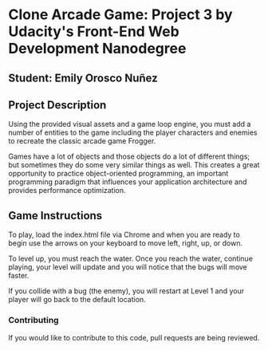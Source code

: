# Clone Arcade Game: Project 3 by Udacity's Front-End Web Development Nanodegree
## Student: Emily Orosco Nuñez



## Project Description 

Using the provided visual assets and a game loop engine, you must add a number of entities to the game including the player characters and enemies to recreate the classic arcade game Frogger.

Games have a lot of objects and those objects do a lot of different things; but sometimes they do some very similar things as well. This creates a great opportunity to practice object-oriented programming, an important programming paradigm that influences your application architecture and provides performance optimization.

## Game Instructions

To play, load the index.html file via Chrome and when you are ready to begin use the arrows on your keyboard to move left, right, up, or down.

To level up, you must reach the water. Once you reach the water, continue playing, your level will update and you will notice that the bugs will move faster. 

If you collide with a bug (the enemy), you will restart at Level 1 and your player will go back to the default location.


### Contributing

If you would like to contribute to this code, pull requests are being reviewed.  
